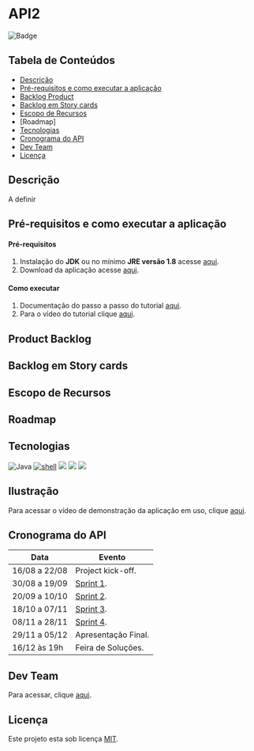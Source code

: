 # API2

![Badge](https://img.shields.io/badge/STATUS-CONCLU%C3%8DDO-green)

## Tabela de Conteúdos

 * [Descrição](#descrição)
 * [Pré-requisitos e como executar a aplicação](#Pré-requisitos-e-como-executar-a-aplicação)
 * [Backlog Product](#backlog-product) 
 * [Backlog em Story cards](#backlog-em-story-cards)   
 * [Escopo de Recursos](#escopo-de-recursos)
 * [Roadmap]
 * [Tecnologias](#Tecnologias)
 * [Cronograma do API](#cronograma-do-api)
 * [Dev Team](#dev-team)
 * [Licença](#Licença)


## Descrição

A definir

## Pré-requisitos e como executar a aplicação
  
 #### **Pré-requisitos** 
  
  1. Instalação do **JDK** ou no mínimo **JRE versão 1.8** acesse [aqui](https://www.oracle.com/java/technologies/downloads/).
  2. Download da aplicação acesse [aqui](#).

 #### **Como executar** 
  
  1. Documentação do passo a passo do tutorial [aqui](#).
  2. Para o vídeo do tutorial clique [aqui](#).

## Product Backlog 

## Backlog em Story cards

## Escopo de Recursos

## Roadmap

## Tecnologias
![Java](https://img.shields.io/badge/-java-E34A86?style=flat-square&logo=java)
<a href="https://github.com/alwinw?tab=repositories&language=shell" target="_blank"><img alt="shell" src="https://img.shields.io/badge/-shell-5391FE?style=flat-square&logo=PowerShell&logoColor=white"></a>
<img src="https://img.shields.io/badge/-Trello-0079BF?style=flat-square&logo=Trello&logoColor=white"/>
<img src="https://img.shields.io/badge/-Slack-E01563?style=flat-square&logo=Slack&logoColor=white"/>
<img src="https://img.shields.io/badge/-Notion-000000?style=flat-square&logo=Notion&logoColor=white"/><br/>


## Ilustração
 
 Para acessar o vídeo de demonstração da aplicação em uso, clique [aqui](#).
 
## Cronograma do API
 
| Data | Evento |
| -------| --------- |
| 16/08 a 22/08 | Project kick-off. |
| 30/08 a 19/09 | [Sprint 1](#). |
| 20/09 a 10/10 | [Sprint 2](#). |
| 18/10 a 07/11 | [Sprint 3](#). |
| 08/11 a 28/11 | [Sprint 4](#). |
| 29/11 a 05/12 | Apresentação Final. |
| 16/12 às 19h | Feira de Soluções. |

## Dev Team 

Para acessar, clique [aqui](#). 

## Licença  

Este projeto esta sob licença [MIT](https://github.com/DolphinDatabase/SGBD_Health/blob/main/LICENSE).
